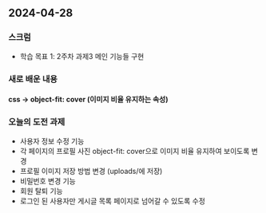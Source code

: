 ## 2024-04-28

### 스크럼
- 학습 목표 1: 2주차 과제3 메인 기능들 구현
  
### 새로 배운 내용
#### css -> object-fit: cover (이미지 비율 유지하는 속성)

### 오늘의 도전 과제
- 사용자 정보 수정 기능
- 각 페이지의 프로필 사진 object-fit: cover으로 이미지 비율 유지하여 보이도록 변경
- 프로필 이미지 저장 방법 변경 (uploads/에 저장)
- 비밀번호 변경 기능
- 회원 탈퇴 기능
- 로그인 된 사용자만 게시글 목록 페이지로 넘어갈 수 있도록 수정